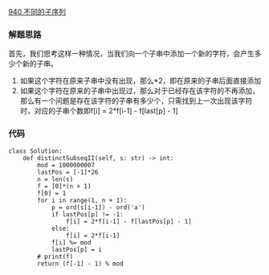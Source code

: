 [940.不同的子序列](https://leetcode-cn.com/problems/distinct-subsequences-ii/)
### 解题思路
首先，我们思考这样一种情况，当我们向一个子串中添加一个新的字符，会产生多少个新的子串。
1. 如果这个字符在原来子串中没有出现，那么*2，即在原来的子串后面直接添加
2. 如果这个字符在原来的子串中出现过，那么对于已经存在该字符的不再添加，那么有一个问题是存在该字符的子串有多少个，只需找到上一次出现该字符时，对应的子串个数即f[i] = 2*f[i-1] - f[last[p] - 1]

### 代码

```python3
class Solution:
    def distinctSubseqII(self, s: str) -> int:
        mod = 1000000007
        lastPos = [-1]*26
        n = len(s)
        f = [0]*(n + 1)
        f[0] = 1
        for i in range(1, n + 1):
            p = ord(s[i-1]) - ord('a')
            if lastPos[p] != -1:
                f[i] = 2*f[i-1] - f[lastPos[p] - 1]
            else:
                f[i] = 2*f[i-1]
            f[i] %= mod
            lastPos[p] = i
        # print(f)
        return (f[-1] - 1) % mod
```
